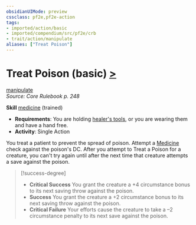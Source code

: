 ```yaml
---
obsidianUIMode: preview
cssclass: pf2e,pf2e-action
tags:
- imported/action/basic
- imported/compendium/src/pf2e/crb
- trait/action/manipulate
aliases: ["Treat Poison"]
---
```

# Treat Poison (basic) [>](chapter-9-playing-the-game.md#Actions "Single Action")
[manipulate](manipulate.md)  
*Source: Core Rulebook p. 248*  

**Skill** [medicine](../../compendium/skills.md#Medicine) (trained)
- **Requirements**: You are holding [healer's tools](../../compendium/equipment/items/healers-tools.md), or you are wearing them and have a hand free.
- **Activity**: Single Action

You treat a patient to prevent the spread of poison. Attempt a [Medicine](../../compendium/skills.md#Medicine) check against the poison's DC. After you attempt to Treat a Poison for a creature, you can't try again until after the next time that creature attempts a save against the poison.

> [!success-degree] 
> - **Critical Success** You grant the creature a +4 circumstance bonus to its next saving throw against the poison.
> - **Success** You grant the creature a +2 circumstance bonus to its next saving throw against the poison.
> - **Critical Failure** Your efforts cause the creature to take a –2 circumstance penalty to its next save against the poison.